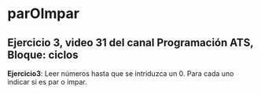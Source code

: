 # parOImpar
## Ejercicio 3, video 31 del canal Programación ATS, Bloque: ciclos
**Ejercicio3**: Leer números hasta que se intriduzca un 0. Para cada uno indicar si es par o impar.
